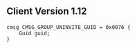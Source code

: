 ## Client Version 1.12

```rust,ignore
cmsg CMSG_GROUP_UNINVITE_GUID = 0x0076 {
    Guid guid;    
}

```

